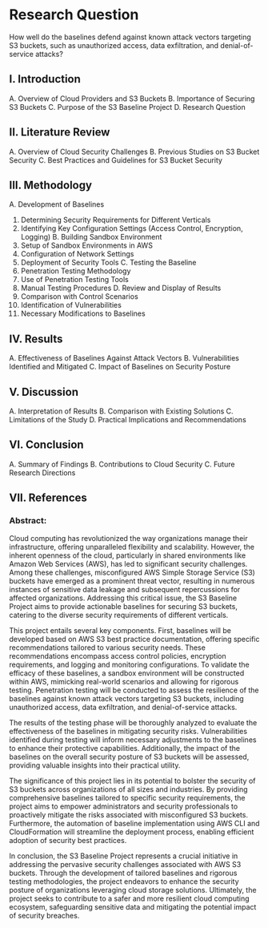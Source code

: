 # Research Question
How well do the baselines defend against known attack vectors targeting S3 buckets, such as unauthorized access, data exfiltration, and denial-of-service attacks?

## I. Introduction
  A. Overview of Cloud Providers and S3 Buckets
  B. Importance of Securing S3 Buckets
  C. Purpose of the S3 Baseline Project
  D. Research Question

## II. Literature Review
  A. Overview of Cloud Security Challenges
  B. Previous Studies on S3 Bucket Security
  C. Best Practices and Guidelines for S3 Bucket Security

## III. Methodology
  A. Development of Baselines
  1. Determining Security Requirements for Different Verticals
  2. Identifying Key Configuration Settings (Access Control, Encryption, Logging)
  B. Building Sandbox Environment
  1. Setup of Sandbox Environments in AWS
  2. Configuration of Network Settings
  3. Deployment of Security Tools
  C. Testing the Baseline
  1. Penetration Testing Methodology
  2. Use of Penetration Testing Tools
  3. Manual Testing Procedures
  D. Review and Display of Results
  1. Comparison with Control Scenarios
  2. Identification of Vulnerabilities
  3. Necessary Modifications to Baselines

## IV. Results
  A. Effectiveness of Baselines Against Attack Vectors
  B. Vulnerabilities Identified and Mitigated
  C. Impact of Baselines on Security Posture

## V. Discussion
  A. Interpretation of Results
  B. Comparison with Existing Solutions
  C. Limitations of the Study
  D. Practical Implications and Recommendations

## VI. Conclusion
  A. Summary of Findings
  B. Contributions to Cloud Security
  C. Future Research Directions

## VII. References

### Abstract: 
Cloud computing has revolutionized the way organizations manage their infrastructure, offering unparalleled flexibility and scalability. However, the inherent openness of the cloud, particularly in shared environments like Amazon Web Services (AWS), has led to significant security challenges. Among these challenges, misconfigured AWS Simple Storage Service (S3) buckets have emerged as a prominent threat vector, resulting in numerous instances of sensitive data leakage and subsequent repercussions for affected organizations. Addressing this critical issue, the S3 Baseline Project aims to provide actionable baselines for securing S3 buckets, catering to the diverse security requirements of different verticals.

This project entails several key components. First, baselines will be developed based on AWS S3 best practice documentation, offering specific recommendations tailored to various security needs. These recommendations encompass access control policies, encryption requirements, and logging and monitoring configurations. To validate the efficacy of these baselines, a sandbox environment will be constructed within AWS, mimicking real-world scenarios and allowing for rigorous testing. Penetration testing will be conducted to assess the resilience of the baselines against known attack vectors targeting S3 buckets, including unauthorized access, data exfiltration, and denial-of-service attacks.

The results of the testing phase will be thoroughly analyzed to evaluate the effectiveness of the baselines in mitigating security risks. Vulnerabilities identified during testing will inform necessary adjustments to the baselines to enhance their protective capabilities. Additionally, the impact of the baselines on the overall security posture of S3 buckets will be assessed, providing valuable insights into their practical utility.

The significance of this project lies in its potential to bolster the security of S3 buckets across organizations of all sizes and industries. By providing comprehensive baselines tailored to specific security requirements, the project aims to empower administrators and security professionals to proactively mitigate the risks associated with misconfigured S3 buckets. Furthermore, the automation of baseline implementation using AWS CLI and CloudFormation will streamline the deployment process, enabling efficient adoption of security best practices.

In conclusion, the S3 Baseline Project represents a crucial initiative in addressing the pervasive security challenges associated with AWS S3 buckets. Through the development of tailored baselines and rigorous testing methodologies, the project endeavors to enhance the security posture of organizations leveraging cloud storage solutions. Ultimately, the project seeks to contribute to a safer and more resilient cloud computing ecosystem, safeguarding sensitive data and mitigating the potential impact of security breaches.

